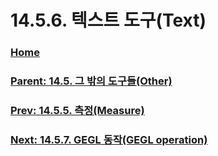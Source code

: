 # 14.5.6. 텍스트 도구(Text)

### [Home](./00-home.md)
### [Parent: 14.5. 그 밖의 도구들(Other)](./14-05-00-other.md)
### [Prev: 14.5.5. 측정(Measure)](./14-05-05-measure.md)
### [Next: 14.5.7. GEGL 동작(GEGL operation)](./14-05-07-gegl-operation.md)

